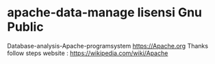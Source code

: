 # apache-data-manage lisensi Gnu Public
Database-analysis-Apache-programsystem
https://Apache.org 
Thanks follow steps website :
https://wikipedia.com/wiki/Apache

